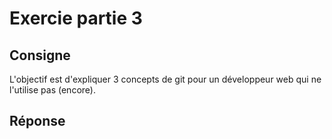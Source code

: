 # Exercie partie 3

## Consigne
L'objectif est d'expliquer 3 concepts de git pour un développeur web qui ne l'utilise pas (encore).

## Réponse


